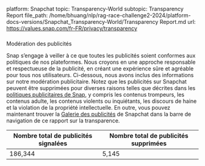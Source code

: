 platform: Snapchat
topic: Transparency-World
subtopic: Transparency Report
file_path: /home/bhuang/nlp/rag-race-challenge2-2024/platform-docs-versions/Snapchat_Transparency-World/Transparency Report.md
url: https://values.snap.com/fr-FR/privacy/transparency


### 

Modération des publicités

Snap s’engage à veiller à ce que toutes les publicités soient conformes aux politiques de nos plateformes. Nous croyons en une approche responsable et respectueuse de la publicité, en créant une expérience sûre et agréable pour tous nos utilisateurs. Ci-dessous, nous avons inclus des informations sur notre modération publicitaire. Notez que les publicités sur Snapchat peuvent être supprimées pour diverses raisons telles que décrites dans les [politiques publicitaires de Snap](https://snap.com/en-US/ad-policies?lang=fr-FR), y compris les contenus trompeurs, les contenus adulte, les contenus violents ou inquiétants, les discours de haine et la violation de la propriété intellectuelle. En outre, vous pouvez maintenant trouver la [Galerie des publicités](https://adsgallery.snap.com/?lang=fr-FR) de Snapchat dans la barre de navigation de ce rapport sur la transparence. 

| Nombre total de publicités signalées | Nombre total de publicités supprimées |
| --- | --- |
| 186,344 | 5,145 |